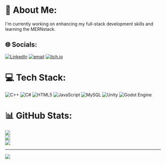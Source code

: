 # 💫 About Me:
I'm currently working on enhancing my full-stack development skills and learning the MERNstack.


## 🌐 Socials:
[![LinkedIn](https://img.shields.io/badge/LinkedIn-%230077B5.svg?logo=linkedin&logoColor=white)](https://linkedin.com/in/www.linkedin.com/in/arjun-dubey-5655a9327) [![email](https://img.shields.io/badge/Email-D14836?logo=gmail&logoColor=white)](mailto:arjundubey2906@gmail.com) 
[![itch.io](https://img.shields.io/badge/itch.io-addev2906-orange?style=for-the-badge&logo=itchdotio)](https://addev2906.itch.io/)

# 💻 Tech Stack:
![C++](https://img.shields.io/badge/c++-%2300599C.svg?style=for-the-badge&logo=c%2B%2B&logoColor=white) ![C#](https://img.shields.io/badge/c%23-%23239120.svg?style=for-the-badge&logo=csharp&logoColor=white) ![HTML5](https://img.shields.io/badge/html5-%23E34F26.svg?style=for-the-badge&logo=html5&logoColor=white) ![JavaScript](https://img.shields.io/badge/javascript-%23323330.svg?style=for-the-badge&logo=javascript&logoColor=%23F7DF1E) ![MySQL](https://img.shields.io/badge/mysql-4479A1.svg?style=for-the-badge&logo=mysql&logoColor=white) ![Unity](https://img.shields.io/badge/unity-%23000000.svg?style=for-the-badge&logo=unity&logoColor=white) ![Godot Engine](https://img.shields.io/badge/GODOT-%23FFFFFF.svg?style=for-the-badge&logo=godot-engine)
# 📊 GitHub Stats:
![](https://github-readme-stats.vercel.app/api?username=addev2906&theme=dark&hide_border=false&include_all_commits=false&count_private=false)<br/>
![](https://nirzak-streak-stats.vercel.app/?user=addev2906&theme=dark&hide_border=false)<br/>
![](https://github-readme-stats.vercel.app/api/top-langs/?username=addev2906&theme=dark&hide_border=false&include_all_commits=false&count_private=false&layout=compact)

---
[![](https://visitcount.itsvg.in/api?id=addev2906&icon=0&color=0)](https://visitcount.itsvg.in)

<!-- Proudly created with GPRM ( https://gprm.itsvg.in ) -->
